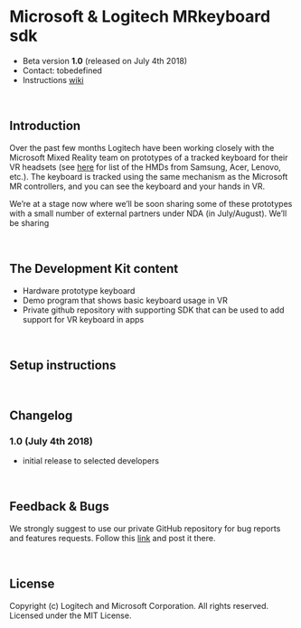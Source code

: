 # Microsoft & Logitech MRkeyboard sdk

- Beta version **1.0** (released on July 4th 2018)
- Contact: tobedefined
- Instructions [wiki](https://github.com/Logitech/logilabs_mr_keyboard_sdk/wiki)

<br/>

## Introduction
Over the past few months Logitech have been working closely with the Microsoft Mixed Reality team on prototypes of a tracked keyboard for their VR headsets (see [here](https://www.microsoft.com/en-us/store/collections/vrandmixedrealityheadsets) for list of the HMDs from Samsung, Acer, Lenovo, etc.). The keyboard is tracked using the same mechanism as the Microsoft MR controllers, and you can see the keyboard and your hands in VR.


We’re at a stage now where we’ll be soon sharing some of these prototypes with a small number of external partners under NDA (in July/August). We’ll be sharing

<br/>

## The Development Kit content
- Hardware prototype keyboard
- Demo program that shows basic keyboard usage in VR
- Private github repository with supporting SDK that can be used to add support for VR keyboard in apps

<br/>

## Setup instructions

<br/>

## Changelog
### 1.0 (July 4th 2018)
- initial release to selected developers

<br/>

## Feedback & Bugs
We strongly suggest to use our private GitHub repository for bug reports and features requests. Follow this [link](https://github.com/Logitech/logilabs_mrkeyboard_sdk/issues) and post it there.

<br/>

## License
Copyright (c) Logitech and Microsoft Corporation. All rights reserved.
Licensed under the MIT License.
